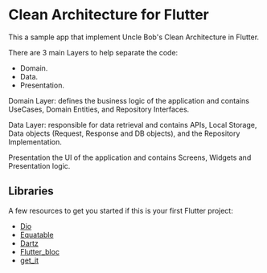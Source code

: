 # Clean Architecture for Flutter

This a sample app that implement Uncle Bob's Clean Architecture in Flutter.

There are 3 main Layers to help separate the code:

- Domain.
- Data.
- Presentation.

Domain Layer: defines the business logic of the application and contains UseCases, Domain Entities, and Repository Interfaces.

Data Layer: responsible for data retrieval and contains APIs, Local Storage, Data objects (Request, Response and DB objects), and the Repository Implementation.

Presentation the UI of the application and contains Screens, Widgets and Presentation logic.

## Libraries



A few resources to get you started if this is your first Flutter project:

- [Dio](https://pub.dev/packages/dio)
- [Equatable](https://pub.dev/packages/equatable)
- [Dartz](https://pub.dev/packages/dartz)
- [Flutter_bloc](https://pub.dev/packages/flutter_bloc)
- [get_it](https://pub.dev/packages/get_it)
